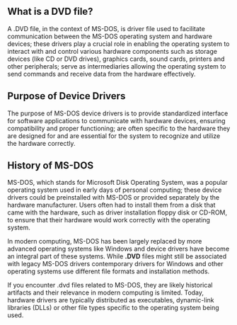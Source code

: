 ## What is a DVD file?

A .DVD file, in the context of MS-DOS, is driver file used to facilitate communication between the MS-DOS operating system and hardware devices; these drivers play a crucial role in enabling the operating system to interact with and control various hardware components such as storage devices (like CD or DVD drives), graphics cards, sound cards, printers and other peripherals; serve as intermediaries allowing the operating system to send commands and receive data from the hardware effectively.

## Purpose of Device Drivers

The purpose of MS-DOS device drivers is to provide standardized interface for software applications to communicate with hardware devices, ensuring compatibility and proper functioning; are often specific to the hardware they are designed for and are essential for the system to recognize and utilize the hardware correctly.

## History of MS-DOS

MS-DOS, which stands for Microsoft Disk Operating System, was a popular operating system used in early days of personal computing; these device drivers could be preinstalled with MS-DOS or provided separately by the hardware manufacturer. Users often had to install them from a disk that came with the hardware, such as driver installation floppy disk or CD-ROM, to ensure that their hardware would work correctly with the operating system.

In modern computing, MS-DOS has been largely replaced by more advanced operating systems like Windows and device drivers have become an integral part of these systems. While **.DVD** files might still be associated with legacy MS-DOS drivers contemporary drivers for Windows and other operating systems use different file formats and installation methods.

If you encounter .dvd files related to MS-DOS, they are likely historical artifacts and their relevance in modern computing is limited. Today, hardware drivers are typically distributed as executables, dynamic-link libraries (DLLs) or other file types specific to the operating system being used.
